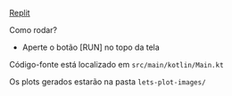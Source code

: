 [Replit](https://replit.com/@Kovalskirgb/RA04-Vanessa)

Como rodar?
 - Aperte o botão [RUN] no topo da tela
    
Código-fonte está localizado em `src/main/kotlin/Main.kt`

Os plots gerados estarão na pasta `lets-plot-images/`